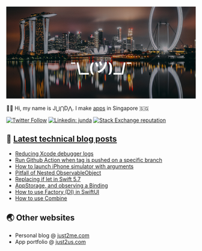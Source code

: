 [![](https://github.com/samwize/samwize/blob/master/singapore.jpg?raw=true)](https://just2me.com/about)

👋🏻 Hi, my name is J⋃⋂D⋀. I make [apps](https://just2us.com/apps) in Singapore 🇸🇬

[![Twitter Follow](https://img.shields.io/twitter/follow/samwize?label=Follow)](https://twitter.com/samwize)
[![Linkedin: junda](https://img.shields.io/badge/-Junda-blue?style=flat-square&logo=Linkedin&logoColor=white&link=https://www.linkedin.com/in/junda/)](https://www.linkedin.com/in/junda/)
[![Stack Exchange reputation](https://img.shields.io/stackexchange/stackoverflow/r/242682)](https://stackoverflow.com/users/242682/samwize)

## 📕 [Latest technical blog posts](https://samwize.com)

<!-- BLOG-POST-LIST:START -->
- [Reducing Xcode debugger logs](https://samwize.com/2022/10/29/reduce-xcode-debugger-logs/)
- [Run Github Action when tag is pushed on a specific branch](https://samwize.com/2022/10/28/running-github-action-when-tag-pushed-on-a-specific-branch/)
- [How to launch iPhone simulator with arguments](https://samwize.com/2022/10/11/how-to-launch-iphone-simulator-from-the-command-line-with-arguments/)
- [Pitfall of Nested ObservableObject](https://samwize.com/2022/09/30/pitfall-of-nested-observableobject/)
- [Replacing if let in Swift 5.7](https://samwize.com/2022/09/22/replacing-if-let-in-swift-5-7/)
- [AppStorage, and observing a Binding](https://samwize.com/2022/09/19/appstorage-and-observing-a-binding/)
- [How to use Factory &lpar;DI&rpar; in SwiftUI](https://samwize.com/2022/09/13/how-to-use-factory-di-in-swiftui/)
- [How to use Combine](https://samwize.com/2022/08/05/how-to-use-combine/)
<!-- BLOG-POST-LIST:END -->

## 🌏 Other websites

- Personal blog @ [just2me.com](https://just2me.com)
- App portfolio @ [just2us.com](https://just2us.com)
